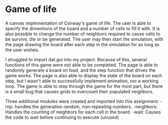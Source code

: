 <h1>Game of life</h1>
A canvas implementation of Conway's game of life. The user is able to specify the dimentions of the board and a number of cells to fill it with. It is also possible to change the number of neighbors required to cause cells to be survive, die or be generated. The user may then start the simulation, with the page drawing the board after each step in the simulation for as long as the user wishes.

I struggled to import dat.gui into my project. Because of this, several functions of this game were not able to be completed. The page is able to randomly generate a board on load, and the step function that drives the game works. The page is also able to display the state of the board on each step, but I wasn't able to successfully implement animation, nor a working loop. The game is able to step through the game for the most part, but there is a small bug that causes grids to overcount their populated neighbors.

Three additional modules were created and imported into this assignment:
  -rnp: handles the generation random, non-repeating numbers.
  -neighbors: Handles the counting of neighbors for each cell in the board.
  -wait: Causes the code to wait before continuing to execute (unused)
